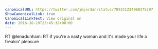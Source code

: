 ```yaml
---
canonicalURL: https://twitter.com/jmjordan/status/789251234968375297
ShowCanonicalLink: true
CanonicalLinkText: View original on
date: 2016-10-20T23:45:32+00:00
---
```

RT @lenadunham: RT if you're a nasty woman and it's made your life a freakin' pleasure